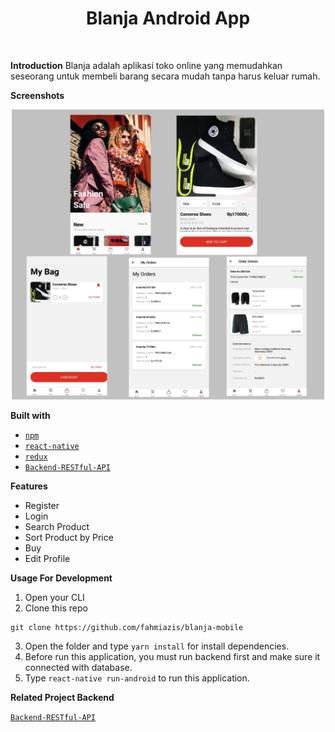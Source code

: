 <h1 align='center'>Blanja Android App</h1>

<br>

**Introduction**
Blanja adalah aplikasi toko online yang memudahkan seseorang untuk membeli barang secara mudah tanpa harus keluar rumah.

**Screenshots**

<p align='center'>
<img width="500" src="https://github.com/fahmiazis/coba/blob/master/blanja.png" />
</p>

**Built with**

- [`npm`](https://www.npmjs.com/get-npm)
- [`react-native`](https://reactnative.dev/)
- [`redux`](https://redux.js.org/introduction/getting-started)
- [`Backend-RESTful-API`](https://github.com/fahmiazis/blanjafrom-aws)

**Features**

- Register
- Login
- Search Product
- Sort Product by Price
- Buy
- Edit Profile

**Usage For Development**

1. Open your CLI
2. Clone this repo

```
git clone https://github.com/fahmiazis/blanja-mobile
```

3. Open the folder and type `yarn install` for install dependencies.
4. Before run this application, you must run backend first and make sure it connected with database.
5. Type `react-native run-android` to run this application.

**Related Project Backend**

[`Backend-RESTful-API`](https://github.com/fahmiazis/blanjafrom-aws)
